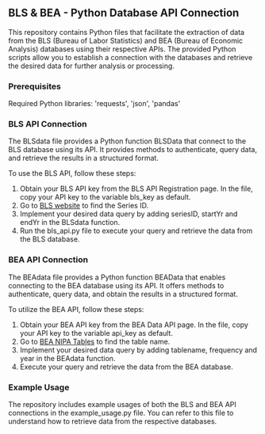 ## BLS & BEA - Python Database API Connection

This repository contains Python files that facilitate the extraction of data from the BLS (Bureau of Labor Statistics) and BEA (Bureau of Economic Analysis) databases using their respective APIs. The provided Python scripts allow you to establish a connection with the databases and retrieve the desired data for further analysis or processing.

### Prerequisites

Required Python libraries: 'requests', 'json', 'pandas'

### BLS API Connection
The BLSdata file provides a Python function BLSData that connect to the BLS database using its API. It provides methods to authenticate, query data, and retrieve the results in a structured format.

To use the BLS API, follow these steps:

1. Obtain your BLS API key from the BLS API Registration page. In the file, copy your API key to the variable bls_key as default.
2. Go to [BLS website](https://beta.bls.gov/dataQuery/search) to find the Series ID.
3. Implement your desired data query by adding seriesID, startYr and endYr in the BLSdata function.
4. Run the bls_api.py file to execute your query and retrieve the data from the BLS database.

### BEA API Connection
The BEAdata file provides a Python function BEAData that enables connecting to the BEA database using its API. It offers methods to authenticate, query data, and obtain the results in a structured format.

To utilize the BEA API, follow these steps:

1. Obtain your BEA API key from the BEA Data API page. In the file, copy your API key to the variable api_key as default.
2. Go to [BEA NIPA Tables](https://apps.bea.gov/iTable/?reqid=19&step=2&isuri=1&categories=survey) to find the table name.
3. Implement your desired data query by adding tablename, frequency and year in the BEAdata function.
4. Execute your query and retrieve the data from the BEA database.

### Example Usage
The repository includes example usages of both the BLS and BEA API connections in the example_usage.py file. You can refer to this file to understand how to retrieve data from the respective databases.
